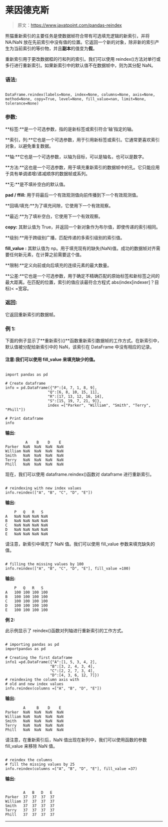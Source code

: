 # 莱因德克斯

> 原文：<https://www.javatpoint.com/pandas-reindex>

熊猫重新索引的主要任务是使数据帧符合带有可选填充逻辑的新索引，并将 NA/NaN 放在先前索引中没有值的位置。它返回一个新的对象，除非新的索引产生为当前索引的等价物，并且**副本**的值变为**假**。

重新索引用于更改数据框的行和列的索引。我们可以使用 reindex()方法对单行或多行进行重新索引。如果新索引中的默认值不在数据帧中，则为其分配 NaN。

### 语法:

```

DataFrame.reindex(labels=None, index=None, columns=None, axis=None, method=None, copy=True, level=None, fill_value=nan, limit=None, tolerance=None)

```

### 参数:

**标签:**是一个可选参数，指的是新标签或索引符合‘轴’指定的轴。

**索引，列:**它也是一个可选参数，用于引用新标签或索引。它通常更喜欢索引对象，以避免重复数据。

**轴:**它也是一个可选参数，以轴为目标，可以是轴名，也可以是数字。

**方法:**这也是一个可选参数，用于填充重新索引的数据帧中的孔。它只能应用于具有单调递增/递减顺序的数据帧或系列。

**无:**是不填补空白的默认值。

**pad / ffill:** 用于将最后一个有效观测值向前传播到下一个有效观测值。

**回填/填充:**为了填充间隙，它使用下一个有效观察。

**最近:**为了填补空白，它使用下一个有效观察。

**copy:** 其默认值为 True，并返回一个新对象作为布尔值，即使传递的索引相同。

**级别:**用于跨级别广播，匹配传递的多索引级别的索引值。

**fill_value :** 其默认值为 np。用于填充现有的缺失(NaN)值。成功的数据帧对齐需要任何新元素，在计算之前需要这个值。

**限制:**定义向前或向后填充的连续元素的最大数量。

**公差:**它也是一个可选参数，用于确定不精确匹配的原始标签和新标签之间的最大距离。在匹配的位置，索引的值应该最符合方程式 abs(index[indexer]？目标)< =宽容。

### 返回:

它返回重新索引的数据帧。

### 例 1:

下面的例子显示了**重新索引()**函数重新索引数据帧的工作方式。在新索引中，默认值被分配给新索引中的 NaN，该索引在 DataFrame 中没有相应的记录。

#### 注意:我们可以使用 fill_value 来填充缺少的值。

```

import pandas as pd

# Create dataframe
info = pd.DataFrame({"P":[4, 7, 1, 8, 9], 
                   "Q":[6, 8, 10, 15, 11], 
                   "R":[17, 13, 12, 16, 14], 
                   "S":[15, 19, 7, 21, 9]}, 
                   index =["Parker", "William", "Smith", "Terry", "Phill"]) 

# Print dataframe
info

```

**输出:**

```
         A    B    D    E
Parker	NaN  NaN  NaN  NaN
William	NaN  NaN  NaN  NaN
Smith	NaN  NaN  NaN  NaN
Terry	NaN  NaN  NaN  NaN
Phill	NaN  NaN  NaN  NaN

```

现在，我们可以使用 dataframe.reindex()函数对 dataframe 进行重新索引。

```

# reindexing with new index values 
info.reindex(["A", "B", "C", "D", "E"])

```

**输出:**

```
	P	Q	R	S
A	NaN	NaN	NaN	NaN
B	NaN	NaN	NaN	NaN
C	NaN	NaN	NaN	NaN
D	NaN	NaN	NaN	NaN
E	NaN	NaN	NaN	NaN

```

请注意，新索引中填充了 NaN 值。我们可以使用 fill_value 参数来填充缺失的值。

```

# filling the missing values by 100 
info.reindex(["A", "B", "C", "D", "E"], fill_value =100)

```

**输出:**

```
	P	Q	R	S
A	100	100	100	100
B	100	100	100	100
C	100	100	100	100
D	100	100	100	100
E	100	100	100	100

```

**例 2:**

此示例显示了 reindex()函数对列轴进行重新索引的工作方式。

```

# importing pandas as pd
importpandas as pd

# Creating the first dataframe  
info1 =pd.DataFrame({"A":[1, 5, 3, 4, 2], 
                    "B":[3, 2, 4, 3, 4], 
                    "C":[2, 2, 7, 3, 4], 
                    "D":[4, 3, 6, 12, 7]}) 
# reindexing the column axis with 
# old and new index values 
info.reindex(columns =["A", "B", "D", "E"])

```

**输出:**

```
        A     B    D    E
Parker	NaN  NaN  NaN  NaN
William	NaN  NaN  NaN  NaN
Smith	NaN  NaN  NaN  NaN
Terry	NaN  NaN  NaN  NaN
Phill	NaN  NaN  NaN  NaN

```

请注意，在重新索引后，NaN 值出现在新列中，我们可以使用函数的参数 fill_value 来移除 NaN 值。

```

# reindex the columns 
# fill the missing values by 25 
info.reindex(columns =["A", "B", "D", "E"], fill_value =37)

```

**输出:**

```

        A   B   D   E
Parker	37  37  37  37
William	37  37  37  37
Smith	37  37  37  37
Terry	37  37  37  37
Phill	37  37  37  37

```

* * *